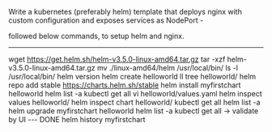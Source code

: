 Write a kubernetes (preferably helm) template that deploys nginx with custom configuration and exposes services as NodePort -

followed below commands, to setup helm and nginx.

------------------------------------------------------------------------------------------------------------
wget https://get.helm.sh/helm-v3.5.0-linux-amd64.tar.gz
tar -xzf helm-v3.5.0-linux-amd64.tar.gz
mv ./linux-amd64/helm /usr/local/bin/
ls -l /usr/local/bin/
helm version
helm create helloworld
ll
tree helloworld/
helm repo add stable https://charts.helm.sh/stable
helm install myfirstchart helloworld
helm list -a
kubectl get all
vi helloworld/values.yaml
helm inspect values helloworld/
helm inspect chart helloworld/
kubectl get all
helm list -a
helm upgrade myfirstchart helloworld
helm list -a
kubectl get all
-> validate by UI --- DONE
helm history myfirstchart
